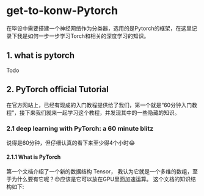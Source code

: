 # get-to-konw-Pytorch
在毕设中需要搭建一个神经网络作为分类器，选用的是Pytorch的框架，在这里记录下我是如何一步一步学习Torch和相关的深度学习的知识。

## 1. what is pytorch 
Todo

## 2. PyTorch official Tutorial
在官方网站上，已经有现成的入门教程提供给了我们，第一个就是“60分钟入门教程”，接下来我们就来一起学习这个教程，并发现其中的一些隐藏的知识。
### 2.1 deep learning with PyTorch: a 60 minute blitz
说得是60分钟，但仔细认真的看下来至少得4个小时😂
#### 2.1.1 What is PyTorch 
第一个文档介绍了一个新的数据结构 Tensor， 我认为它就是一个多维的数组，至于为什么要有它呢？😑应该是它可以放在GPU里面加速运算。
这个文档的知识结构如下:   

